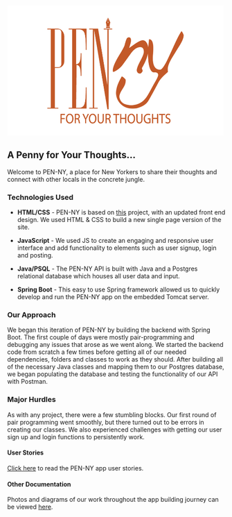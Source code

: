 <!-- ![PEN-NY Logo](images/PEN-NY.png) -->
<img src="images/PEN-NY.png" alt="Logo"
	title="PEN-NY logo" width="500" height="300" />
## A Penny for Your Thoughts...
Welcome to PEN-NY, a place for New Yorkers to share their thoughts and connect with other locals in the concrete jungle.

### Technologies Used

* **HTML/CSS** - PEN-NY is based on [this](https://github.com/rosendopili/PEN-NY-CHAT) project, with an updated front end design. We used HTML & CSS to build  a new single page version of the site.

* **JavaScript** - We used JS to create an engaging and responsive user interface and add functionality to elements such as user signup, login and posting.

* **Java/PSQL** - The PEN-NY API is built with Java and a Postgres relational database which houses all user data and input.

* **Spring Boot** - This easy to use Spring framework allowed us to quickly develop and run the PEN-NY app on the embedded Tomcat server.



### Our Approach
We began this iteration of PEN-NY by building the backend with Spring Boot. The first couple of days were mostly pair-programming and debugging any issues that arose as we went along. We started the backend code from scratch a few times before getting all of our needed dependencies, folders and classes to work as they should.
After building all of the necessary Java classes and mapping them to our Postgres database, we began populating the database and testing the functionality of our API with Postman.

### Major Hurdles
As with any project, there were a few stumbling blocks. Our first round of pair programming went smoothly, but there turned out to be errors in creating our classes. We also experienced challenges with getting our user sign up and login functions to persistently work.

#### User Stories
[Click here](https://docs.google.com/document/d/1AYhVIiWtoqI3dcMKcJkWv5oTYJyKhCW23ezuSDG5weM/edit?usp=sharing) to read the PEN-NY app user stories.

#### Other Documentation
Photos and diagrams of our work throughout the app building journey can be viewed [here](https://docs.google.com/presentation/d/1xYE1g4x3fGVbz-FgHlk0I7qb7T9dl-qQMwtvlxA6TNo/edit?usp=sharing).
